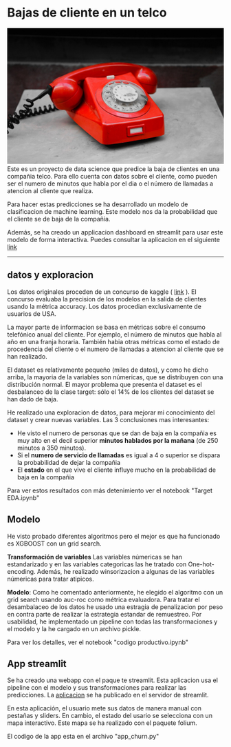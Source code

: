 # Bajas de cliente en un telco
![](https://github.com/adryCrespo/Churn_predictions_telco/blob/main/st_folder/tfno2.jpeg)
Este es un proyecto de data science que predice la baja de clientes en una compañia telco. Para ello cuenta con datos sobre el cliente, como pueden ser el numero de minutos que habla por el dia o el número de llamadas a atencion al cliente que realiza.

Para hacer estas predicciones se ha desarrollado un modelo de clasificacion de machine learning. Este modelo nos da la probabilidad que el cliente se de baja de la compañia.

Además, se ha creado un applicacion dashboard en streamlit para usar este modelo de forma interactiva. Puedes consultar la aplicacion en el siguiente [link](https://adrycrespo-churn-predictions-telco-app-churn-i0rbfx.streamlit.app/)

-------------
## datos y exploracion
Los datos originales proceden de un concurso de kaggle ( [link]( https://www.kaggle.com/competitions/customer-churn-prediction-2020/data) ). El
concurso evaluaba la precision de los modelos en la salida de clientes usando la métrica accuracy. Los datos procedian exclusivamente de usuarios de USA.

La mayor parte de informacion se basa en métricas sobre el consumo telefónico anual del cliente. Por ejemplo, el número de minutos que habla al año en una franja horaria.
También habia otras métricas como el estado de procedencia del cliente o el numero de llamadas a atencion al cliente que se han realizado.

El dataset es relativamente pequeño (miles de datos), y como he dicho arriba, la mayoria de la variables son númericas, que se distribuyen con una distribución normal. El mayor problema que presenta el dataset es el desbalanceo de la clase target: sólo el 14% de los clientes del dataset se han dado de baja.

He realizado una exploracion de datos, para mejorar mi conocimiento del dataset y crear nuevas variables. Las 3 conclusiones mas interesantes:
- He visto el numero de personas que se dan de baja en la compañia es muy alto en el decil superior **minutos hablados por la mañana** (de 250 minutos a 350 minutos).
-  Si el **numero de servicio de llamadas** es igual a 4 o superior se dispara la probabilidad de dejar la compañia
-  El **estado** en el que vive el cliente influye mucho en la probabilidad de baja en la compañia

Para ver estos resultados con más detenimiento ver el  notebook "Target EDA.ipynb"

## Modelo 
He visto probado diferentes algoritmos pero el mejor es que ha funcionado es XGBOOST con un grid search. 

**Transformación de variables**
Las variables númericas se han estandarizado y en las variables categoricas las he tratado con One-hot-encoding.
Además, he realizado winsorizacion a algunas de las variables númericas para tratar atipicos.

**Modelo**:
Como he comentado anteriormente, he elegido el algoritmo con un grid search usando auc-roc como métrica evaluadora. Para tratar el desambalaceo de los datos he usado una estragia de penalizacion por peso en contra parte de realizar la estrategia estandar de remuestreo.
Por usabilidad, he implementado un pipeline con todas las transformaciones y el modelo y la he cargado en un archivo pickle.

Para ver los detalles, ver el notebook "codigo productivo.ipynb"

## App streamlit
Se ha creado una webapp con el paque te streamlit. Esta aplicacion usa el pipeline con el modelo y sus transformaciones para realizar las predicciones.
La [aplicacion](https://adrycrespo-churn-predictions-telco-app-churn-i0rbfx.streamlit.app/) se ha publicado en el servidor de streamlit.

En esta aplicación, el usuario mete sus datos de manera manual con pestañas y sliders. En cambio, el estado del usario se selecciona con un mapa interactivo. 
Este mapa se ha realizado con el paquete folium.

El codigo de la app esta en el archivo "app_churn.py"
